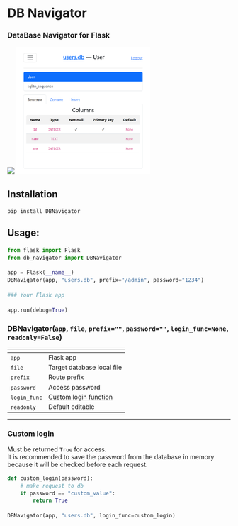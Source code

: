 # DB Navigator
### DataBase Navigator for Flask
<img src="https://shields.io/badge/version-v0.1.0-blue">

<img width="60%" src="https://raw.githubusercontent.com/SuperZombi/DBNavigator/main/github/images/preview.png">

## Installation
```
pip install DBNavigator
```

## Usage:
```python
from flask import Flask
from db_navigator import DBNavigator

app = Flask(__name__)
DBNavigator(app, "users.db", prefix="/admin", password="1234")

### Your Flask app

app.run(debug=True)
```

### DBNavigator(`app`, `file`, `prefix=""`, `password=""`, `login_func=None`, `readonly=False`)
| <!-- --> | <!-- --> |
|----------|----------|
| `app`    | Flask app |
| `file`   | Target database local file|
| `prefix`   | Route prefix |
| `password`   | Access password |
| `login_func`   | [Custom login function](#custom-login) |
| `readonly`   | Default editable |

<hr>

### Custom login
Must be returned `True` for access.<br>
It is recommended to save the password from the database in memory because it will be checked before each request.
```python
def custom_login(password):
	# make request to db
	if password == "custom_value":
		return True	

DBNavigator(app, "users.db", login_func=custom_login)
```
